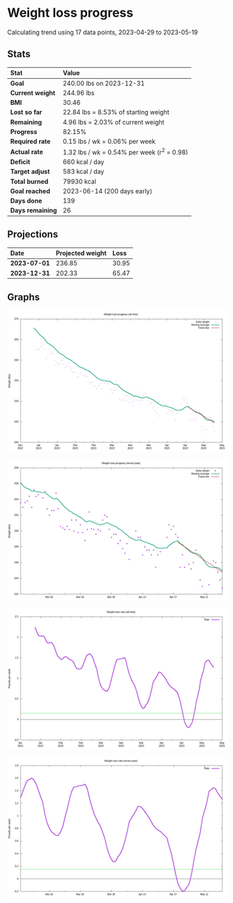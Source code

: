 # Weight loss progress

Calculating trend using 17 data points, 2023-04-29 to 2023-05-19

## Stats

Stat|Value
:-|:-
**Goal**|240.00 lbs on 2023-12-31
**Current weight**|244.96 lbs
**BMI**|30.46
**Lost so far**|22.84 lbs =  8.53% of starting weight
**Remaining**|4.96 lbs =  2.03% of current  weight
**Progress**|82.15%
**Required rate**|0.15 lbs / wk = 0.06% per week
**Actual rate**|1.32 lbs / wk = 0.54% per week  (r<sup>2</sup> = 0.98)
**Deficit**|660 kcal / day
**Target adjust**|583 kcal / day
**Total burned**|79930 kcal
**Goal reached**|2023-06-14 (200 days early)
**Days done**|139
**Days remaining**|26

## Projections

Date|Projected weight|Loss
:-|:-|:-
**2023-07-01**|236.85|30.95
**2023-12-31**|202.33|65.47

## Graphs

![](weight-graph-alltime.png)

![](weight-graph-recent.png)

![](rate-graph-alltime.png)

![](rate-graph-recent.png)
